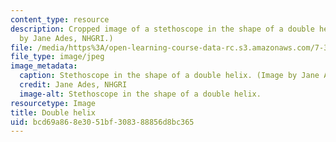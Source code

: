 ```yaml
---
content_type: resource
description: Cropped image of a stethoscope in the shape of a double helix. (Image
  by Jane Ades, NHGRI.)
file: /media/https%3A/open-learning-course-data-rc.s3.amazonaws.com/7-342-personal-genomics-and-medicine-whats-in-your-genome-spring-2014/bcd69a868e3051bf308388856d8bc365_7-342s14-th.jpg
file_type: image/jpeg
image_metadata:
  caption: Stethoscope in the shape of a double helix. (Image by Jane Ades, [NHGRI](http://www.genome.gov).)
  credit: Jane Ades, NHGRI
  image-alt: Stethoscope in the shape of a double helix.
resourcetype: Image
title: Double helix
uid: bcd69a86-8e30-51bf-3083-88856d8bc365
---
```


